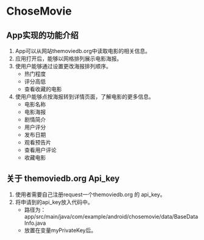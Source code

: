 # ChoseMovie

## App实现的功能介绍
1. App可以从网站themoviedb.org中读取电影的相关信息。
2. 应用打开后，能够以网格排列展示电影海报。
3. 使用户能够通过设置更改海报排列顺序。
     * 热门程度
     * 评分高低
     * 查看收藏的电影
4. 使用户能够点按海报转到详情页面，了解电影的更多信息。
     * 电影名称 
      * 电影海报  
      * 剧情简介 
      * 用户评分 
      * 发布日期  
      * 观看预告片
      * 查看用户评论
      * 收藏电影


## 关于 themoviedb.org Api_key
1. 使用者需要自己注册request一个themoviedb.org 的 api_key。
2. 将申请到的api_key放入代码中。
      * 路径为：app/src/main/java/com/example/android/chosemovie/data/BaseDataInfo.java 
      * 放置在变量myPrivateKey后。





